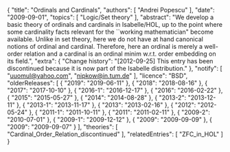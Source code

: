 {
    "title": "Ordinals and Cardinals",
    "authors": [
        "Andrei Popescu"
    ],
    "date": "2009-09-01",
    "topics": [
        "Logic/Set theory"
    ],
    "abstract": "We develop a basic theory of ordinals and cardinals in Isabelle/HOL, up to the point where some cardinality facts relevant for the ``working mathematician\" become available. Unlike in set theory, here we do not have at hand canonical notions of ordinal and cardinal. Therefore, here an ordinal is merely a well-order relation and a cardinal is an ordinal minim w.r.t. order embedding on its field.",
    "extra": {
        "Change history": "[2012-09-25] This entry has been discontinued because it is now part of the Isabelle distribution."
    },
    "notify": [
        "uuomul@yahoo.com",
        "nipkow@in.tum.de"
    ],
    "licence": "BSD",
    "olderReleases": [
        {
            "2019": "2019-06-11"
        },
        {
            "2018": "2018-08-16"
        },
        {
            "2017": "2017-10-10"
        },
        {
            "2016-1": "2016-12-17"
        },
        {
            "2016": "2016-02-22"
        },
        {
            "2015": "2015-05-27"
        },
        {
            "2014": "2014-08-28"
        },
        {
            "2013-2": "2013-12-11"
        },
        {
            "2013-1": "2013-11-17"
        },
        {
            "2013": "2013-02-16"
        },
        {
            "2012": "2012-05-24"
        },
        {
            "2011-1": "2011-10-11"
        },
        {
            "2011": "2011-02-11"
        },
        {
            "2009-2": "2010-07-01"
        },
        {
            "2009-1": "2009-12-12"
        },
        {
            "2009": "2009-09-09"
        },
        {
            "2009": "2009-09-07"
        }
    ],
    "theories": [
        "Cardinal_Order_Relation_discontinued"
    ],
    "relatedEntries": [
        "ZFC_in_HOL"
    ]
}
